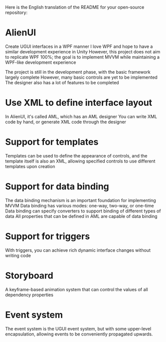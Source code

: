 Here is the English translation of the README for your open-source repository:

# AlienUI
Create UGUI interfaces in a WPF manner
I love WPF and hope to have a similar development experience in Unity
However, this project does not aim to replicate WPF 100%; the goal is to implement MVVM while maintaining a WPF-like development experience

The project is still in the development phase, with the basic framework largely complete
However, many basic controls are yet to be implemented
The designer also has a lot of features to be completed

# Use XML to define interface layout
In AlienUI, it's called AML, which has an AML designer
You can write XML code by hand, or generate XML code through the designer

# Support for templates
Templates can be used to define the appearance of controls, and the template itself is also an XML, allowing specified controls to use different templates upon creation

# Support for data binding
The data binding mechanism is an important foundation for implementing MVVM
Data binding has various modes: one-way, two-way, or one-time
Data binding can specify converters to support binding of different types of data
All properties that can be defined in AML are capable of data binding

# Support for triggers
With triggers, you can achieve rich dynamic interface changes without writing code

# Storyboard
A keyframe-based animation system that can control the values of all dependency properties

# Event system
The event system is the UGUI event system, but with some upper-level encapsulation, allowing events to be conveniently propagated upwards.